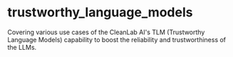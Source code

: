 # trustworthy_language_models
Covering various use cases of the CleanLab AI's TLM (Trustworthy Language Models) capability to boost the reliability and  trustworthiness of the LLMs.
